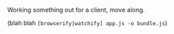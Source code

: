 Working something out for a client, move along.

(blah blah `[browserify|watchify] app.js -o bundle.js`)
